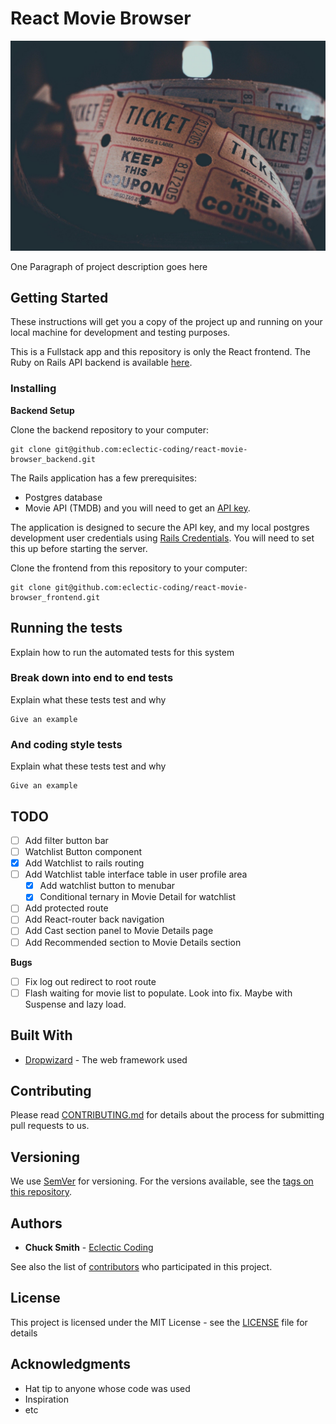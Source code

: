 
# React Movie Browser

<img src="admission.jpg" alt="" style="zoom:50%;" />

One Paragraph of project description goes here

## Getting Started

These instructions will get you a copy of the project up and running on your local machine for development and testing purposes.

This is a Fullstack app and this repository is only the React frontend. The Ruby on Rails API backend is available [here]().

### Installing

**Backend Setup**

Clone the backend repository to your computer:
```
git clone git@github.com:eclectic-coding/react-movie-browser_backend.git
```

The Rails application has a few prerequisites:
* Postgres database
* Movie API (TMDB) and you will need to get an [API key](https://www.themoviedb.org/).

The application is designed to secure the API key, and my local postgres development user credentials using [Rails Credentials](https://www.mirrorcommunications.com/blog/using-credentials-in-rails-5-2-for-your-database-and-user-password). You will need to set this up before starting the server.

Clone the frontend from this repository to your computer:
```
git clone git@github.com:eclectic-coding/react-movie-browser_frontend.git
```


## Running the tests

Explain how to run the automated tests for this system

### Break down into end to end tests

Explain what these tests test and why

```
Give an example
```

### And coding style tests

Explain what these tests test and why

```
Give an example
```

## TODO

- [ ] Add filter button bar
- [ ] Watchlist Button component
- [X] Add Watchlist to rails routing
- [ ] Add Watchlist table interface table in user profile area
  - [X] Add watchlist button to menubar
  - [X] Conditional ternary in Movie Detail for watchlist
- [ ] Add protected route
- [ ] Add React-router back navigation
- [ ] Add Cast section panel to Movie Details page
- [ ] Add Recommended section to Movie Details section

**Bugs**
- [ ] Fix log out redirect to root route
- [ ] Flash waiting for movie list to populate. Look into fix. Maybe with Suspense and lazy load.

## Built With

* [Dropwizard](http://www.dropwizard.io/1.0.2/docs/) - The web framework used

## Contributing

Please read [CONTRIBUTING.md](./CONTRIBUTING.md) for details about  the process for submitting pull requests to us.

## Versioning

We use [SemVer](http://semver.org/) for versioning. For the versions available, see the [tags on this repository](https://github.com/your/project/tags).

## Authors

* **Chuck Smith** -  [Eclectic Coding](https://github.com/eclectic-coding)

See also the list of [contributors](https://github.com/eclectic-coding/this-repo/contributors) who participated in this project.

## License

This project is licensed under the MIT License - see the [LICENSE](LICENSE) file for details

## Acknowledgments

* Hat tip to anyone whose code was used
* Inspiration
* etc

